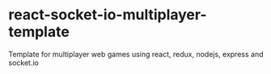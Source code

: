 # react-socket-io-multiplayer-template
Template for multiplayer web games using react, redux, nodejs, express and socket.io
